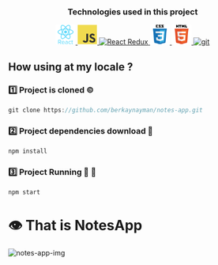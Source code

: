 <h3 align="center"> Technologies used in this project </h3>
<p align="center">
  <a href="https://reactjs.org/" target="_blank" rel="noreferrer">
    <img src="https://raw.githubusercontent.com/devicons/devicon/master/icons/react/react-original-wordmark.svg" alt="react" width="40" height="40"/>
  </a>
  <a href="https://developer.mozilla.org/en-US/docs/Web/JavaScript" target="_blank" rel="noreferrer">
    <img src="https://raw.githubusercontent.com/devicons/devicon/master/icons/javascript/javascript-original.svg" alt="javascript" width="40"                   height="40"/>
  </a>
  <a href="https://material.io/design" target="_blank" rel="noreferrer">
    <img src="https://react-redux.js.org/" alt="React Redux" width="40" height="40"/>
  </a>
  <a href="https://www.w3schools.com/css/" target="_blank" rel="noreferrer">
    <img src="https://raw.githubusercontent.com/devicons/devicon/master/icons/css3/css3-original-wordmark.svg" alt="css3" width="40" height="40"/>
  </a>
  <a href="https://www.w3.org/html/" target="_blank" rel="noreferrer">
    <img src="https://raw.githubusercontent.com/devicons/devicon/master/icons/html5/html5-original-wordmark.svg" alt="html5" width="40" height="40"/>
  </a>
  <a href="https://git-scm.com/" target="_blank" rel="noreferrer">
    <img src="https://www.vectorlogo.zone/logos/git-scm/git-scm-icon.svg" alt="git" width="40" height="40"/>
  </a>
</p>

  
## How using at my locale ?
<p align="center">
<h3>1️⃣ Project is cloned ©️</h3>
  
```javascript
git clone https://github.com/berkaynayman/notes-app.git
```

<h3>2️⃣ Project dependencies download 🔽</h3>
  
```javascript
npm install
```

<h3>3️⃣ Project Running 🏃 🥳</h3>
  
```javascript
npm start
```

</p>

# 👁️ That is NotesApp

![notes-app-img](https://user-images.githubusercontent.com/62603509/158021561-7dd098cd-c429-4e50-b40d-43bc3ef47461.png)
